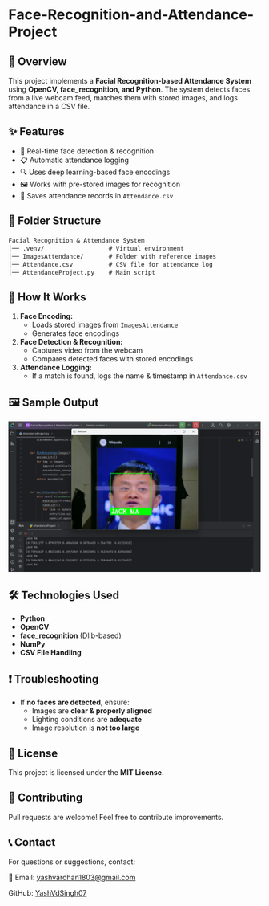 # Face-Recognition-and-Attendance-Project

## 📌 Overview
This project implements a **Facial Recognition-based Attendance System** using **OpenCV, face_recognition, and Python**. The system detects faces from a live webcam feed, matches them with stored images, and logs attendance in a CSV file.

## ✨ Features
- 🎯 Real-time face detection & recognition
- 📋 Automatic attendance logging
- 🔍 Uses deep learning-based face encodings
- 🖼️ Works with pre-stored images for recognition
- 📝 Saves attendance records in `Attendance.csv`

## 📂 Folder Structure
```
Facial Recognition & Attendance System
│── .venv/                  # Virtual environment
│── ImagesAttendance/       # Folder with reference images
│── Attendance.csv          # CSV file for attendance log
│── AttendanceProject.py    # Main script
```


## 🎥 How It Works
1. **Face Encoding:**
   - Loads stored images from `ImagesAttendance`
   - Generates face encodings
2. **Face Detection & Recognition:**
   - Captures video from the webcam
   - Compares detected faces with stored encodings
3. **Attendance Logging:**
   - If a match is found, logs the name & timestamp in `Attendance.csv`

## 🖼️ Sample Output
![Face Recognition Example](Project%20Screenshot.png)

## 🛠️ Technologies Used
- **Python**
- **OpenCV**
- **face_recognition** (Dlib-based)
- **NumPy**
- **CSV File Handling**

## ❗ Troubleshooting
- If **no faces are detected**, ensure:
  - Images are **clear & properly aligned**
  - Lighting conditions are **adequate**
  - Image resolution is **not too large**

## 📜 License
This project is licensed under the **MIT License**.

## 🤝 Contributing
Pull requests are welcome! Feel free to contribute improvements.

## 📞 Contact
For questions or suggestions, contact:

📧 Email: [yashvardhan1803@gmail.com](mailto:yashvardhan1803@gmail.com)

GitHub: [YashVdSingh07](https://github.com/YashVdSingh07)
